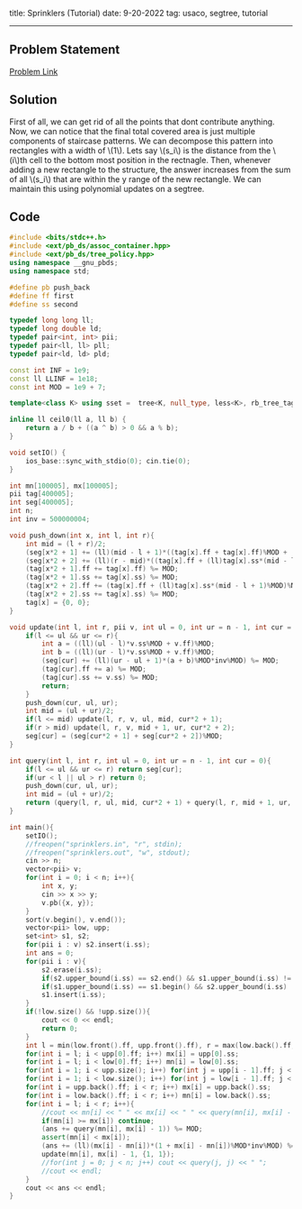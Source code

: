 title: Sprinklers (Tutorial)
date: 9-20-2022
tag: usaco, segtree, tutorial

---

## Problem Statement

[Problem Link](http://www.usaco.org/index.php?page=viewproblem2&cpid=578)

## Solution

First of all, we can get rid of all the points that dont contribute anything. Now, we can notice that the final total covered area is just multiple components of staircase patterns. We can decompose this pattern into rectangles with a width of \\(1\\). Lets say \\(s_i\\) is the distance from the \\(i\\)th cell to the bottom most position in the rectnagle. Then, whenever adding a new rectangle to the structure, the answer increases from the sum of all \\(s_i\\) that are within the y range of the new rectangle. We can maintain this using polynomial updates on a segtree.

## Code

```c++
#include <bits/stdc++.h>
#include <ext/pb_ds/assoc_container.hpp>
#include <ext/pb_ds/tree_policy.hpp>
using namespace __gnu_pbds;
using namespace std;

#define pb push_back
#define ff first
#define ss second

typedef long long ll;
typedef long double ld;
typedef pair<int, int> pii;
typedef pair<ll, ll> pll;
typedef pair<ld, ld> pld;

const int INF = 1e9;
const ll LLINF = 1e18;
const int MOD = 1e9 + 7;

template<class K> using sset =  tree<K, null_type, less<K>, rb_tree_tag, tree_order_statistics_node_update>;

inline ll ceil0(ll a, ll b) {
    return a / b + ((a ^ b) > 0 && a % b);
}

void setIO() {
    ios_base::sync_with_stdio(0); cin.tie(0);
}

int mn[100005], mx[100005];
pii tag[400005];
int seg[400005];
int n;
int inv = 500000004;

void push_down(int x, int l, int r){
    int mid = (l + r)/2;
    (seg[x*2 + 1] += (ll)(mid - l + 1)*((tag[x].ff + tag[x].ff)%MOD + (ll)tag[x].ss*(mid - l)%MOD)%MOD*inv%MOD) %= MOD;
    (seg[x*2 + 2] += (ll)(r - mid)*((tag[x].ff + (ll)tag[x].ss*(mid - l + 1)%MOD)%MOD + (tag[x].ff + (ll)tag[x].ss*(r - l)%MOD)%MOD)%MOD*inv%MOD) %= MOD;
    (tag[x*2 + 1].ff += tag[x].ff) %= MOD;
    (tag[x*2 + 1].ss += tag[x].ss) %= MOD;
    (tag[x*2 + 2].ff += (tag[x].ff + (ll)tag[x].ss*(mid - l + 1)%MOD)%MOD) %= MOD;
    (tag[x*2 + 2].ss += tag[x].ss) %= MOD;
    tag[x] = {0, 0};
}

void update(int l, int r, pii v, int ul = 0, int ur = n - 1, int cur = 0){
    if(l <= ul && ur <= r){
        int a = ((ll)(ul - l)*v.ss%MOD + v.ff)%MOD;
        int b = ((ll)(ur - l)*v.ss%MOD + v.ff)%MOD;
        (seg[cur] += (ll)(ur - ul + 1)*(a + b)%MOD*inv%MOD) %= MOD;
        (tag[cur].ff += a) %= MOD;
        (tag[cur].ss += v.ss) %= MOD;
        return;
    }
    push_down(cur, ul, ur);
    int mid = (ul + ur)/2;
    if(l <= mid) update(l, r, v, ul, mid, cur*2 + 1);
    if(r > mid) update(l, r, v, mid + 1, ur, cur*2 + 2);
    seg[cur] = (seg[cur*2 + 1] + seg[cur*2 + 2])%MOD;
}

int query(int l, int r, int ul = 0, int ur = n - 1, int cur = 0){
    if(l <= ul && ur <= r) return seg[cur];
    if(ur < l || ul > r) return 0;
    push_down(cur, ul, ur);
    int mid = (ul + ur)/2;
    return (query(l, r, ul, mid, cur*2 + 1) + query(l, r, mid + 1, ur, cur*2 + 2))%MOD;
}

int main(){
    setIO();
    //freopen("sprinklers.in", "r", stdin);
    //freopen("sprinklers.out", "w", stdout);
    cin >> n;
    vector<pii> v;
    for(int i = 0; i < n; i++){
        int x, y;
        cin >> x >> y;
        v.pb({x, y});
    }
    sort(v.begin(), v.end());
    vector<pii> low, upp;
    set<int> s1, s2;
    for(pii i : v) s2.insert(i.ss);
    int ans = 0;
    for(pii i : v){
        s2.erase(i.ss);
        if(s2.upper_bound(i.ss) == s2.end() && s1.upper_bound(i.ss) != s1.begin()) upp.pb(i);
        if(s1.upper_bound(i.ss) == s1.begin() && s2.upper_bound(i.ss) != s2.end()) low.pb(i);
        s1.insert(i.ss);
    }
    if(!low.size() && !upp.size()){
        cout << 0 << endl;
        return 0;
    }
    int l = min(low.front().ff, upp.front().ff), r = max(low.back().ff, upp.back().ff);
    for(int i = l; i < upp[0].ff; i++) mx[i] = upp[0].ss;
    for(int i = l; i < low[0].ff; i++) mn[i] = low[0].ss;
    for(int i = 1; i < upp.size(); i++) for(int j = upp[i - 1].ff; j < upp[i].ff; j++) mx[j] = upp[i].ss;
    for(int i = 1; i < low.size(); i++) for(int j = low[i - 1].ff; j < low[i].ff; j++) mn[j] = low[i - 1].ss;
    for(int i = upp.back().ff; i < r; i++) mx[i] = upp.back().ss;
    for(int i = low.back().ff; i < r; i++) mn[i] = low.back().ss;
    for(int i = l; i < r; i++){
        //cout << mn[i] << " " << mx[i] << " " << query(mn[i], mx[i] - 1) << endl;
        if(mn[i] >= mx[i]) continue;
        (ans += query(mn[i], mx[i] - 1)) %= MOD;
        assert(mn[i] < mx[i]);
        (ans += (ll)(mx[i] - mn[i])*(1 + mx[i] - mn[i])%MOD*inv%MOD) %= MOD;
        update(mn[i], mx[i] - 1, {1, 1});
        //for(int j = 0; j < n; j++) cout << query(j, j) << " ";
        //cout << endl;
    }
    cout << ans << endl;
}
```
